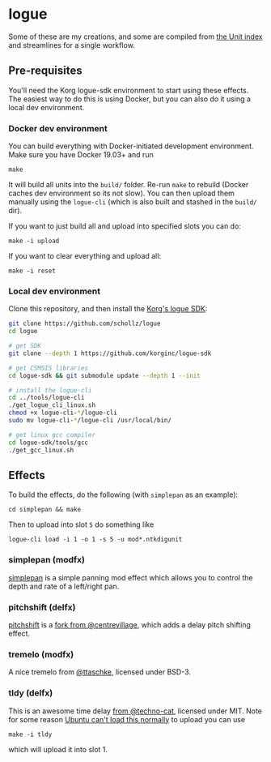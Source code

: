 # logue

Some of these are my creations, and some are compiled from [the Unit index](https://korginc.github.io/logue-sdk/unit-index/) and streamlines for a single workflow.

## Pre-requisites

You'll need the Korg logue-sdk environment to start using these effects. The easiest way to do this is using Docker, but you can also do it using a local dev environment.

### Docker dev environment

You can build everything with Docker-initiated development environment. Make sure you have Docker 19.03+ and run

```
make
```

It will build all units into the `build/` folder. Re-run `make` to rebuild (Docker caches dev environment so its not slow). You can then upload them manually using the `logue-cli` (which is also built and stashed in the `build/` dir).

If you want to just build all and upload into specified slots you can do:

```
make -i upload
```

If you want to clear everything and upload all:

```
make -i reset
```

### Local dev environment 

Clone this repository, and then install the [Korg's logue SDK](https://github.com/korginc/logue-sdk):

```bash
git clone https://github.com/schollz/logue
cd logue 

# get SDK
git clone --depth 1 https://github.com/korginc/logue-sdk

# get CSMSIS libraries
cd logue-sdk && git submodule update --depth 1 --init

# install the logue-cli
cd ../tools/logue-cli
./get_logue_cli_linux.sh
chmod +x logue-cli-*/logue-cli
sudo mv logue-cli-*/logue-cli /usr/local/bin/

# get linux gcc compiler
cd logue-sdk/tools/gcc
./get_gcc_linux.sh
```

## Effects

To build the effects, do the following (with `simplepan` as an example):

```
cd simplepan && make
```

Then to upload into slot `5` do something like 

```
logue-cli load -i 1 -o 1 -s 5 -u mod*.ntkdigunit
```


### simplepan (modfx)

[simplepan](https://github.com/schollz/logue/tree/master/simplepan) is a simple panning mod effect which allows you to control the depth and rate of a left/right pan.

### pitchshift (delfx)

[pitchshift](https://github.com/schollz/logue/tree/master/pitchshift) is a [fork from @centrevillage](https://github.com/centrevillage/cv_logue), which adds a delay pitch shifting effect.

### tremelo (modfx)

A nice tremelo from [@ttaschke](github.com/ttaschke/tremoxd), licensed under BSD-3.

### tldy (delfx)

This is an awesome time delay [from @techno-cat](https://github.com/techno-cat/logue-user-delfx-tdly), licensed under MIT. Note for some reason [Ubuntu can't load this normally](https://github.com/korginc/logue-sdk/issues/37#issuecomment-627982850) to upload you can use

	make -i tldy

which will upload it into slot 1.